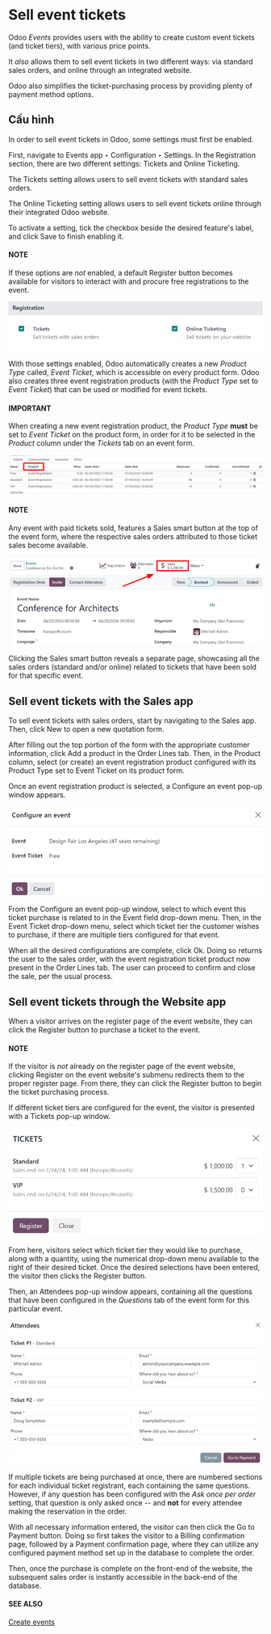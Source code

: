 # Sell event tickets

Odoo *Events* provides users with the ability to create custom event tickets (and ticket tiers),
with various price points.

It *also* allows them to sell event tickets in two different ways: via standard sales orders, and
online through an integrated website.

Odoo also simplifies the ticket-purchasing process by providing plenty of payment method options.

## Cấu hình

In order to sell event tickets in Odoo, some settings must first be enabled.

First, navigate to Events app ‣ Configuration ‣ Settings. In the
Registration section, there are two different settings: Tickets and
Online Ticketing.

The Tickets setting allows users to sell event tickets with standard sales orders.

The Online Ticketing setting allows users to sell event tickets online through their
integrated Odoo website.

To activate a setting, tick the checkbox beside the desired feature's label, and click
Save to finish enabling it.

#### NOTE
If these options are *not* enabled, a default Register button becomes available for
visitors to interact with and procure free registrations to the event.

![View of the settings page for Odoo Events.](../../../.gitbook/assets/events-settings-tickets.png)

With those settings enabled, Odoo automatically creates a new *Product Type* called, *Event Ticket*,
which is accessible on every product form. Odoo also creates three event registration products (with
the *Product Type* set to *Event Ticket*) that can be used or modified for event tickets.

#### IMPORTANT
When creating a new event registration product, the *Product Type* **must** be set to *Event
Ticket* on the product form, in order for it to be selected in the *Product* column under the
*Tickets* tab on an event form.

![View of an event form highlighting the column product under the tickets tab in Odoo.](../../../.gitbook/assets/events-tickets-registration-product.png)

#### NOTE
Any event with paid tickets sold, features a <i class="fa fa-dollar"></i> Sales smart button at
the top of the event form, where the respective sales orders attributed to those ticket sales
become available.

![View of an event's form and the sales smart button in Odoo Events.](../../../.gitbook/assets/events-sales-smartbutton.png)

Clicking the <i class="fa fa-dollar"></i> Sales smart button reveals a separate page, showcasing
all the sales orders (standard and/or online) related to tickets that have been sold for that
specific event.

## Sell event tickets with the Sales app

To sell event tickets with sales orders, start by navigating to the Sales app.
Then, click New to open a new quotation form.

After filling out the top portion of the form with the appropriate customer information, click
Add a product in the Order Lines tab. Then, in the Product
column, select (or create) an event registration product configured with its Product
Type set to Event Ticket on its product form.

Once an event registration product is selected, a Configure an event pop-up window
appears.

![Standard 'Configure an event' pop-up window that appears on an event ticket sales order.](../../../.gitbook/assets/configure-event-popup.png)

From the Configure an event pop-up window, select to which event this ticket purchase is
related to in the Event field drop-down menu. Then, in the Event Ticket
drop-down menu, select which ticket tier the customer wishes to purchase, if there are multiple
tiers configured for that event.

When all the desired configurations are complete, click Ok. Doing so returns the user to
the sales order, with the event registration ticket product now present in the Order
Lines tab. The user can proceed to confirm and close the sale, per the usual process.

## Sell event tickets through the Website app

When a visitor arrives on the register page of the event website, they can click the
Register button to purchase a ticket to the event.

#### NOTE
If the visitor is *not* already on the register page of the event website, clicking
Register on the event website's submenu redirects them to the proper
register page. From there, they can click the Register button to begin the ticket
purchasing process.

If different ticket tiers are configured for the event, the visitor is presented with a
Tickets pop-up window.

![The tickets pop-up window that appears on the event's website when 'Register' is clicked.](../../../.gitbook/assets/tickets-popup.png)

From here, visitors select which ticket tier they would like to purchase, along with a quantity,
using the numerical drop-down menu available to the right of their desired ticket. Once the desired
selections have been entered, the visitor then clicks the Register button.

Then, an Attendees pop-up window appears, containing all the questions that have been
configured in the *Questions* tab of the event form for this particular event.

![The attendees pop-up window that appears on the event's website when 'Ok' is clicked.](../../../.gitbook/assets/attendees-popup.png)

If multiple tickets are being purchased at once, there are numbered sections for each individual
ticket registrant, each containing the same questions. However, if any question has been configured
with the *Ask once per order* setting, that question is only asked once -- and **not** for every
attendee making the reservation in the order.

With all necessary information entered, the visitor can then click the Go to Payment
button. Doing so first takes the visitor to a Billing confirmation page, followed by a
Payment confirmation page, where they can utilize any configured payment method set up
in the database to complete the order.

Then, once the purchase is complete on the front-end of the website, the subsequent sales order is
instantly accessible in the back-end of the database.

#### SEE ALSO
[Create events](applications/marketing/events/create_events.md)

